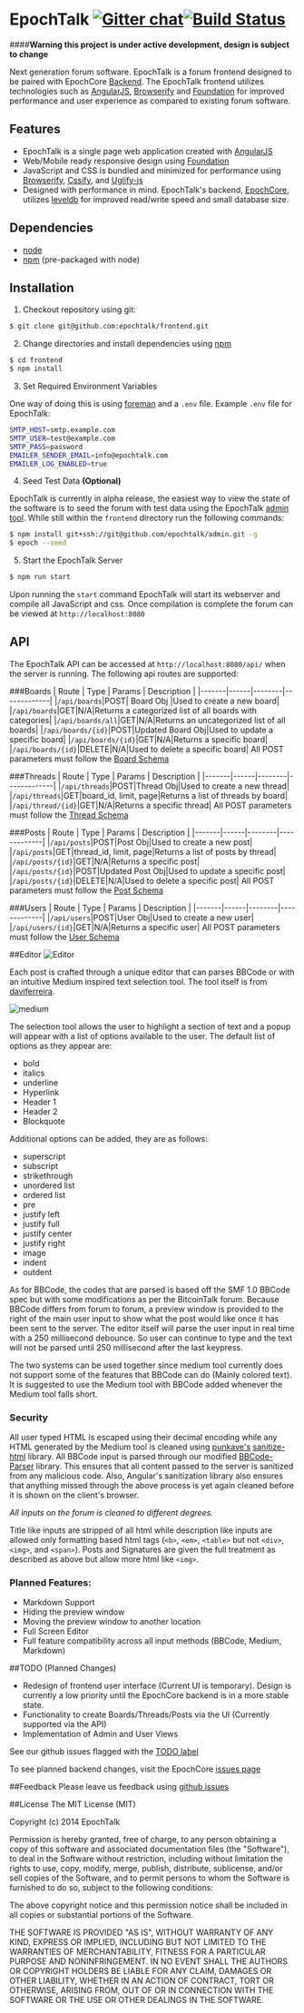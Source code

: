 # EpochTalk [![Gitter chat](http://img.shields.io/badge/gitter-slickage%2Fepochtalk-1dce73.svg?style=flat)](https://gitter.im/slickage/epochtalk)[![Build Status](http://img.shields.io/travis/slickage/epochtalk.svg?style=flat)](https://travis-ci.org/slickage/epochtalk)

####**Warning this project is under active development, design is subject to change**

Next generation forum software. EpochTalk is a forum frontend designed to be paired with EpochCore [Backend](https://github.com/epochtalk/core). The EpochTalk frontend utilizes technologies such as [AngularJS](https://angularjs.org), [Browserify](https://www.npmjs.org/package/browserify) and [Foundation](http://foundation.zurb.com) for improved performance and user experience as compared to existing forum software.

## Features
* EpochTalk is a single page web application created with [AngularJS](https://angularjs.org)
* Web/Mobile ready responsive design using [Foundation](http://foundation.zurb.com)
* JavaScript and CSS is bundled and minimized for performance using [Browserify](https://www.npmjs.org/package/browserify), [Cssify](https://www.npmjs.org/package/cssify), and [Uglify-js](https://www.npmjs.org/package/uglify-js)
* Designed with performance in mind. EpochTalk's backend, [EpochCore](https://github.com/epochtalk/core), utilizes [leveldb](https://github.com/rvagg/node-levelup) for improved read/write speed and small database size.


## Dependencies
* [node](http://nodejs.org)
* [npm](https://www.npmjs.org/doc/README.html) (pre-packaged with node)


## Installation

1) Checkout repository using git:
```sh
$ git clone git@github.com:epochtalk/frontend.git
```

2) Change directories and install dependencies using [npm](https://www.npmjs.org/doc/README.html)
```sh
$ cd frontend
$ npm install
```

3) Set Required Environment Variables

One way of doing this is using [foreman](http://ddollar.github.io/foreman/) and a `.env` file. Example `.env` file for EpochTalk:
```sh
SMTP_HOST=smtp.example.com
SMTP_USER=test@example.com
SMTP_PASS=password
EMAILER_SENDER_EMAIL=info@epochtalk.com
EMAILER_LOG_ENABLED=true
```

4) Seed Test Data **(Optional)**

EpochTalk is currently in alpha release, the easiest way to view the state of the software is to seed the forum with test data using the EpochTalk [admin tool](https://github.com/epochtalk/admin). While still within the `frontend` directory run the following commands:
```sh
$ npm install git+ssh://git@github.com/epochtalk/admin.git -g
$ epoch --seed
```

5) Start the EpochTalk Server

```sh
$ npm run start
```
Upon running the `start` command EpochTalk will start its webserver and compile all JavaScript and css. Once compilation is complete the forum can be viewed at `http://localhost:8080`

## API
The EpochTalk API can be accessed at `http://localhost:8080/api/` when the server is running. The following api routes are supported:

###Boards
| Route | Type | Params | Description |
|-------|------|--------|-------------|
|`/api/boards`|POST| Board Obj |Used to create a new board|
|`/api/boards`|GET|N/A|Returns a categorized list of all boards with categories|
|`/api/boards/all`|GET|N/A|Returns an uncategorized list of all boards|
|`/api/boards/{id}`|POST|Updated Board Obj|Used to update a specific board|
|`/api/boards/{id}`|GET|N/A|Returns a specific board|
|`/api/boards/{id}`|DELETE|N/A|Used to delete a specific board|
All POST parameters must follow the [Board Schema](https://github.com/epochtalk/core#board-schema)

###Threads
| Route | Type | Params | Description |
|-------|------|--------|-------------|
|`/api/threads`|POST|Thread Obj|Used to create a new thread|
|`/api/threads`|GET|board_id, limit, page|Returns a list of threads by board|
|`/api/thread/{id}`|GET|N/A|Returns a specific thread|
All POST parameters must follow the [Thread Schema](https://github.com/epochtalk/core#thread-schema)

###Posts
| Route | Type | Params | Description |
|-------|------|--------|-------------|
|`/api/posts`|POST|Post Obj|Used to create a new post|
|`/api/posts`|GET|thread_id, limit, page|Returns a list of posts by thread|
|`/api/posts/{id}`|GET|N/A|Returns a specific post|
|`/api/posts/{id}`|POST|Updated Post Obj|Used to update a specific post|
|`/api/posts/{id}`|DELETE|N/A|Used to delete a specific post|
All POST parameters must follow the [Post Schema](https://github.com/epochtalk/core#post-schema)

###Users
| Route | Type | Params | Description |
|-------|------|--------|-------------|
|`/api/users`|POST|User Obj|Used to create a new user|
|`/api/users/{id}`|GET|N/A|Returns a specific user|
All POST parameters must follow the [User Schema](https://github.com/epochtalk/core#user-schema)

##Editor
![Editor](http://i.imgur.com/KYiJS9J.png)

Each post is crafted through a unique editor that can parses BBCode or with an intuitive Medium inspired text selection tool. The tool itself is from [daviferreira](https://github.com/daviferreira/medium-editor).

![medium](http://i.imgur.com/25AM51Z.png)

The selection tool allows the user to highlight a section of text and a popup will appear with a list of options available to the user. The default list of options as they appear are:
* bold
* italics
* underline
* Hyperlink
* Header 1
* Header 2
* Blockquote

Additional options can be added, they are as follows:
* superscript
* subscript
* strikethrough
* unordered list
* ordered list
* pre
* justify left
* justify full
* justify center
* justify right
* image
* indent
* outdent

As for BBCode, the codes that are parsed is based off the SMF 1.0 BBCode spec but with some modifications as per the BitcoinTalk forum. Because BBCode differs from forum to forum, a preview window is provided to the right of the main user input to show what the post would like once it has been sent to the server. The editor itself will parse the user input in real time with a 250 millisecond debounce. So user can continue to type and the text will not be parsed until 250 millisecond after the last keypress.

The two systems can be used together since medium tool currently does not support some of the features that BBCode can do (Mainly colored text). It is suggested to use the Medium tool with BBCode added whenever the Medium tool falls short.

### Security

All user typed HTML is escaped using their decimal encoding while any HTML generated by the Medium tool is cleaned using [punkave's](https://github.com/punkave) [sanitize-html](https://github.com/punkave/sanitize-html) library. All BBCode input is parsed through our modified [BBCode-Parser](https://github.com/epochtalk/bbcode-parser) library. This ensures that all content passed to the server is sanitized from any malicious code. Also, Angular's sanitization library also ensures that anything missed through the above process is yet again cleaned before it is shown on the client's browser.

*All inputs on the forum is cleaned to different degrees.*

Title like inputs are stripped of all html while description like inputs are allowed only formatting based html tags (```<b>```, ```<em>```, ```<table>``` but not ```<div>```, ```<img>```, and ```<span>```). Posts and Signatures are given the full treatment as described as above but allow more html like ```<img>```.

### Planned Features:
* Markdown Support
* Hiding the preview window
* Moving the preview window to another location
* Full Screen Editor
* Full feature compatibility across all input methods (BBCode, Medium, Markdown)


##TODO (Planned Changes)
* Redesign of frontend user interface (Current UI is temporary). Design is currently a low priority until the EpochCore backend is in a more stable state.
* Functionality to create Boards/Threads/Posts via the UI (Currently supported via the API)
* Implementation of Admin and User Views

See our github issues flagged with the [TODO label](https://github.com/epochtalk/frontend/issues?q=is%3Aopen+is%3Aissue+label%3ATODO)

To see planned backend changes, visit the EpochCore [issues page](https://github.com/epochtalk/core/issues?q=is%3Aopen+is%3Aissue+label%3ATODO)

##Feedback
Please leave us feedback using [github issues](https://github.com/epochtalk/frontend/issues)

##License
The MIT License (MIT)

Copyright (c) 2014 EpochTalk

Permission is hereby granted, free of charge, to any person obtaining a copy
of this software and associated documentation files (the "Software"), to deal
in the Software without restriction, including without limitation the rights
to use, copy, modify, merge, publish, distribute, sublicense, and/or sell
copies of the Software, and to permit persons to whom the Software is
furnished to do so, subject to the following conditions:

The above copyright notice and this permission notice shall be included in
all copies or substantial portions of the Software.

THE SOFTWARE IS PROVIDED "AS IS", WITHOUT WARRANTY OF ANY KIND, EXPRESS OR
IMPLIED, INCLUDING BUT NOT LIMITED TO THE WARRANTIES OF MERCHANTABILITY,
FITNESS FOR A PARTICULAR PURPOSE AND NONINFRINGEMENT. IN NO EVENT SHALL THE
AUTHORS OR COPYRIGHT HOLDERS BE LIABLE FOR ANY CLAIM, DAMAGES OR OTHER
LIABILITY, WHETHER IN AN ACTION OF CONTRACT, TORT OR OTHERWISE, ARISING FROM,
OUT OF OR IN CONNECTION WITH THE SOFTWARE OR THE USE OR OTHER DEALINGS IN
THE SOFTWARE.